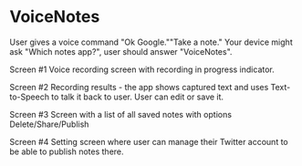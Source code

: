 # VoiceNotes

User gives a voice command "Ok Google.""Take a note." Your device might ask "Which notes app?", user should answer "VoiceNotes".

Screen #1 
Voice recording screen with recording in progress indicator.

Screen #2
Recording results - the app shows captured text and uses Text-to-Speech to talk it back to user.
User can edit or save it.

Screen #3
Screen with a list of all saved notes with options Delete/Share/Publish

Screen #4
Setting screen where user can manage their Twitter account to be able to publish notes there.

